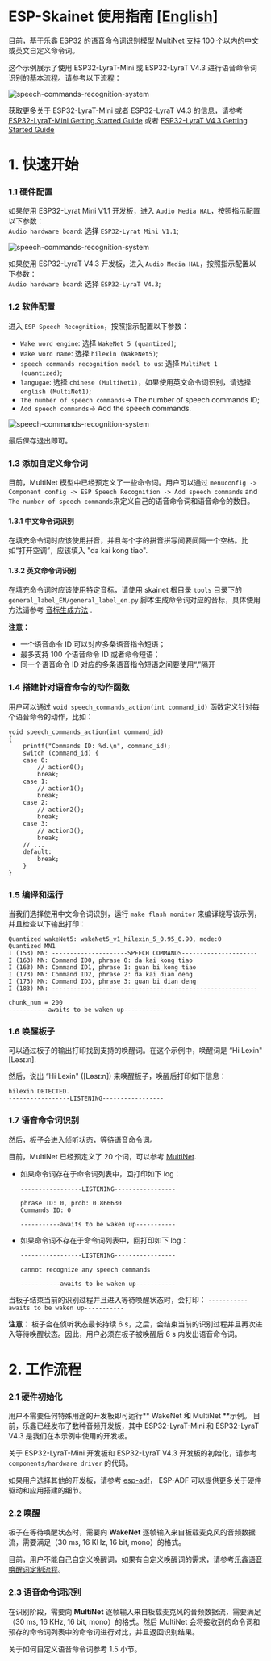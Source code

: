 # ESP-Skainet 使用指南 [[English]](./README.md)

目前，基于乐鑫 ESP32 的语音命令词识别模型 [MultiNet](https://github.com/espressif/esp-sr/tree/master/speech_command_recognition/README_cn.md) 支持 100 个以内的中文或英文自定义命令词。

这个示例展示了使用 ESP32-LyraT-Mini 或 ESP32-LyraT V4.3 进行语音命令词识别的基本流程。请参考以下流程：

![speech-commands-recognition-system](../../img/speechs_commands_workflow.png)  

获取更多关于 ESP32-LyraT-Mini 或者 ESP32-LyraT V4.3 的信息，请参考 [ESP32-LyraT-Mini Getting Started Guide](https://docs.espressif.com/projects/esp-adf/en/latest/get-started/get-started-esp32-lyrat-mini.html) 或者 [ESP32-LyraT V4.3 Getting Started Guide](https://docs.espressif.com/projects/esp-adf/en/latest/get-started/get-started-esp32-lyrat.html)

# 1. 快速开始

### 1.1 硬件配置

  如果使用 ESP32-Lyrat Mini V1.1 开发板，进入 `Audio Media HAL`，按照指示配置以下参数：  
  `Audio hardware board`: 选择 `ESP32-Lyrat Mini V1.1`;  

  ![speech-commands-recognition-system](../../img/specch_commands_config1.png)  

  如果使用 ESP32-LyraT V4.3 开发板，进入 `Audio Media HAL`，按照指示配置以下参数：  
  `Audio hardware board`: 选择 `ESP32-LyraT V4.3`;  
  

### 1.2 软件配置

  进入 `ESP Speech Recognition`，按照指示配置以下参数： 
  - `Wake word engine`: 选择 `WakeNet 5 (quantized)`;
  - `Wake word name`: 选择 `hilexin (WakeNet5)`;
  - `speech commands recognition model to us`: 选择 `MultiNet 1 (quantized)`;
  - `langugae`: 选择 `chinese (MultiNet1)`，如果使用英文命令词识别，请选择 `english (MultiNet1)`;
  - `The number of speech commands`-> The number of speech commands ID;
  - `Add speech commands`-> Add the speech commands.

  ![speech-commands-recognition-system](../../img/specch_commands_config2.png)  

 最后保存退出即可。

### 1.3 添加自定义命令词

目前，MultiNet 模型中已经预定义了一些命令词。用户可以通过 `menuconfig -> Component config -> ESP Speech Recognition -> Add speech commands` and `The number of speech commands`来定义自己的语音命令词和语音命令的数目。

#### 1.3.1 中文命令词识别

在填充命令词时应该使用拼音，并且每个字的拼音拼写间要间隔一个空格。比如“打开空调”，应该填入 "da kai kong tiao".

#### 1.3.2 英文命令词识别

在填充命令词时应该使用特定音标，请使用 skainet 根目录 `tools` 目录下的 `general_label_EN/general_label_en.py` 脚本生成命令词对应的音标，具体使用方法请参考 [音标生成方法](../../tools/general_label_EN/README.md) .

**注意：**
- 一个语音命令 ID 可以对应多条语音指令短语；
- 最多支持 100 个语音命令 ID 或者命令短语；
- 同一个语音命令 ID 对应的多条语音指令短语之间要使用“,”隔开

### 1.4 搭建针对语音命令的动作函数

用户可以通过 `void speech_commands_action(int command_id)` 函数定义针对每个语音命令的动作，比如：

```
void speech_commands_action(int command_id)
{
    printf("Commands ID: %d.\n", command_id);
    switch (command_id) {
    case 0:
        // action0();
        break;
    case 1:
        // action1();
        break;
    case 2:
        // action2();
        break;
    case 3:
        // action3();
        break;
    // ...
    default:
        break;
    }
}
```

### 1.5 编译和运行

当我们选择使用中文命令词识别，运行 `make flash monitor` 来编译烧写该示例，并且检查以下输出打印：

```
Quantized wakeNet5: wakeNet5_v1_hilexin_5_0.95_0.90, mode:0
Quantized MN1
I (153) MN: ---------------------SPEECH COMMANDS---------------------
I (163) MN: Command ID0, phrase 0: da kai kong tiao
I (163) MN: Command ID1, phrase 1: guan bi kong tiao
I (173) MN: Command ID2, phrase 2: da kai dian deng
I (173) MN: Command ID3, phrase 3: guan bi dian deng
I (183) MN: ---------------------------------------------------------

chunk_num = 200
-----------awaits to be waken up-----------
```

### 1.6 唤醒板子

可以通过板子的输出打印找到支持的唤醒词。在这个示例中，唤醒词是 “Hi Lexin" [Ləsɪ:n]. 

然后，说出 “Hi Lexin" ([Ləsɪ:n]) 来唤醒板子，唤醒后打印如下信息：

```
hilexin DETECTED.
-----------------LISTENING-----------------
```

### 1.7 语音命令词识别

然后，板子会进入侦听状态，等待语音命令词。

目前，MultiNet 已经预定义了 20 个词，可以参考 [MultiNet](https://github.com/espressif/esp-sr/tree/master/speech_command_recognition/README.md).

* 如果命令词存在于命令词列表中，回打印如下 log：

	```
	-----------------LISTENING-----------------
    
    phrase ID: 0, prob: 0.866630
    Commands ID: 0
    
    -----------awaits to be waken up-----------

	```

* 如果命令词不存在于命令词列表中，回打印如下 log：

	```
	-----------------LISTENING-----------------
    
	cannot recognize any speech commands
    
	-----------awaits to be waken up-----------

	```

当板子结束当前的识别过程并且进入等待唤醒状态时，会打印： `-----------awaits to be waken up-----------` 

**注意：**
板子会在侦听状态最长持续 6 s，之后，会结束当前的识别过程并且再次进入等待唤醒状态。因此，用户必须在板子被唤醒后 6 s 内发出语音命令词。

# 2. 工作流程

### 2.1 硬件初始化

用户不需要任何特殊用途的开发板即可运行** WakeNet **和** MultiNet **示例。 目前，乐鑫已经发布了数种音频开发板，其中 ESP32-LyraT-Mini 和 ESP32-LyraT V4.3 是我们在本示例中使用的开发板。 

关于 ESP32-LyraT-Mini 开发板和 ESP32-LyraT V4.3 开发板的初始化，请参考 `components/hardware_driver` 的代码。

如果用户选择其他的开发板，请参考 [esp-adf](https://github.com/espressif/esp-adf)， ESP-ADF 可以提供更多关于硬件驱动和应用搭建的细节。

### 2.2 唤醒

板子在等待唤醒状态时，需要向 **WakeNet** 逐帧输入来自板载麦克风的音频数据流，需要满足（30 ms, 16 KHz, 16 bit, mono）的格式。

目前，用户不能自己自定义唤醒词，如果有自定义唤醒词的需求，请参考[乐鑫语音唤醒词定制流程](wake_word_engine/乐鑫语音唤醒词定制流程.md)。

### 2.3 语音命令词识别

在识别阶段，需要向 **MultiNet** 逐帧输入来自板载麦克风的音频数据流，需要满足（30 ms, 16 KHz, 16 bit, mono）的格式。然后 MultiNet 会将接收到的命令词和预存的命令词列表中的命令词进行对比，并且返回识别结果。

关于如何自定义语音命令词参考 1.5 小节。